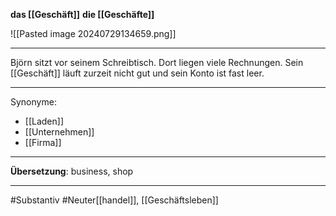 **das [[Geschäft]]**
**die [[Geschäfte]]**

![[Pasted image 20240729134659.png]]

----
Björn sitzt vor seinem Schreibtisch. Dort liegen viele Rechnungen. Sein [[Geschäft]] läuft zurzeit nicht gut und sein Konto ist fast leer. 

---

Synonyme:
- [[Laden]]
- [[Unternehmen]]
- [[Firma]]

---
**Übersetzung**: business, shop

---

#Substantiv
#Neuter[[handel]], [[Geschäftsleben]]
